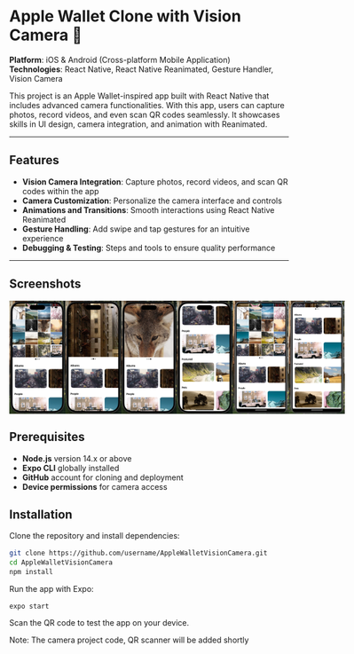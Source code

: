 # Apple Wallet Clone with Vision Camera  🎥

**Platform**: iOS & Android (Cross-platform Mobile Application)  
**Technologies**: React Native, React Native Reanimated, Gesture Handler, Vision Camera

This project is an Apple Wallet-inspired app built with React Native that includes advanced camera functionalities. With this app, users can capture photos, record videos, and even scan QR codes seamlessly. It showcases skills in UI design, camera integration, and animation with Reanimated.

---

## Features

- **Vision Camera Integration**: Capture photos, record videos, and scan QR codes within the app
- **Camera Customization**: Personalize the camera interface and controls
- **Animations and Transitions**: Smooth interactions using React Native Reanimated
- **Gesture Handling**: Add swipe and tap gestures for an intuitive experience
- **Debugging & Testing**: Steps and tools to ensure quality performance

---

## Screenshots
<div style="display: flex; flex-direction: 'row';">
<img src="/photos/1.png" width=20%>
<img src="/photos/2.png" width=20%>
<img src="/photos/3.png" width=20%>
<img src="/photos/4.png" width=20%>
<img src="/photos/5.png" width=20%>
<img src="/photos/6.png" width=20%>
</div>

## Prerequisites

- **Node.js** version 14.x or above
- **Expo CLI** globally installed
- **GitHub** account for cloning and deployment
- **Device permissions** for camera access

## Installation

Clone the repository and install dependencies:
```bash
git clone https://github.com/username/AppleWalletVisionCamera.git
cd AppleWalletVisionCamera
npm install
```
Run the app with Expo:
```
expo start
```
Scan the QR code to test the app on your device.


Note: The camera project code, QR scanner will be added shortly
